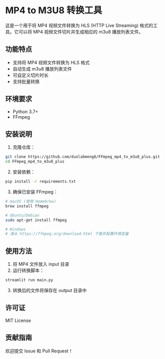# MP4 to M3U8 转换工具

这是一个用于将 MP4 视频文件转换为 HLS (HTTP Live Streaming) 格式的工具。它可以将 MP4 视频文件切片并生成相应的 m3u8 播放列表文件。

## 功能特点

- 支持将 MP4 视频文件转换为 HLS 格式
- 自动生成 m3u8 播放列表文件
- 可自定义切片时长
- 支持批量转换

## 环境要求

- Python 3.7+
- FFmpeg

## 安装说明

1. 克隆仓库：
```bash
git clone https://github.com/duolabmeng6/FFmpeg_mp4_to_m3u8_plus.git
cd FFmpeg_mp4_to_m3u8_plus
```

2. 安装依赖：
```bash
pip install -r requirements.txt
```

3. 确保已安装 FFmpeg：
```bash
# macOS (使用 Homebrew)
brew install ffmpeg

# Ubuntu/Debian
sudo apt-get install ffmpeg

# Windows
# 请从 https://ffmpeg.org/download.html 下载并配置环境变量
```

## 使用方法

1. 将 MP4 文件放入 input 目录
2. 运行转换脚本：
```bash
streamlit run main.py
```
3. 转换后的文件将保存在 output 目录中

## 许可证

MIT License

## 贡献指南

欢迎提交 Issue 和 Pull Request！
